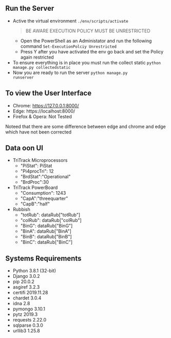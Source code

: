 ## Run the Server

- Active the virtual environment
  <code>./env/scripts/activate</code>
  > BE AWARE EXECUTION POLICY MUST BE UNRESTRICTED
    - Open the PowerShell as an Administator and run the following command <code>Set-ExecutionPolciy Unrestricted</code>
    - Press Y after you have activated the env go back and set the Policy again restricted
 - To ensure everything is in place you must run the collect  static 
  <code>python manage.py collectedstatic</code>
 - Now you are ready to run the server
  <code>python manage.py runserver</code>

## To view the User Interface

- Chrome: https://127.0.0.1:8000/
- Edge: https://localhost:8000/
- Firefox & Opera: Not Tested

Noteed that there are some difference between edge and chrome and edge which have not been corrected

## Data oon UI
- TriTrack Microprocessors
   - "PiStat": PiStat
   - "Pi4procTri": 12
   - "BrdStat":"Operational"
   - "BrdProc":30
- TriTrack PowerBoard
   - "Consumption": 1243
   - "CapA":"threequarter"
   - "CapB":"half"
- Rubbish
   - "totRub": dataRub["totRub"]
   - "colRub": dataRub["colRub"]
   - "BinG": dataRub["BinG"]
   - "BinA": dataRub["BinA"]
   - "BinB": dataRub["BinB"]
   - "BinC": dataRub["BinC"]

## Systems Requirements
- Python    3.8.1 (32-bit)
- Django    3.0.2
- pip       20.0.2
- asgiref   3.2.3
- certifi   2019.11.28
- chardet   3.0.4
- idna      2.8
- pymongo   3.10.1
- pytz      2019.3
- requests  2.22.0
- sqlparse  0.3.0
- urllib3   1.25.8

